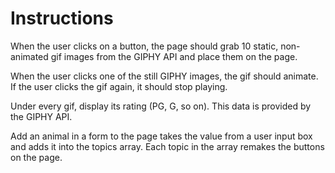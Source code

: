 # Instructions
When the user clicks on a button, the page should grab 10 static, non-animated gif images from the GIPHY API and place them on the page.

When the user clicks one of the still GIPHY images, the gif should animate. If the user clicks the gif again, it should stop playing.

Under every gif, display its rating (PG, G, so on). This data is provided by the GIPHY API.

Add an animal in a form to the page takes the value from a user input box and adds it into the topics array. Each topic in the array remakes the buttons on the page.